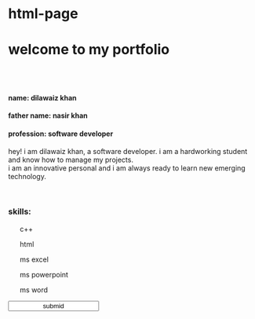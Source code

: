# html-page
<!DOCTYPE html>
<html lang="en">
<head>
    <meta charset="UTF-8">
    <meta name="viewport" content="width=device-width, initial-scale=1.0">
    <title>my personal portfolio</title>
</head>
<body>
    <h1>welcome to my portfolio</h1>
   <br>
   <br>

  <h4> name: <span></span>dilawaiz khan</h4>
  <h4>father name: <span></span> nasir khan</h4>
  <h4>profession:  software developer</h4>
  <p>hey! i am dilawaiz khan, a software developer. i am a hardworking student and know how to manage my projects. <br> i am an innovative personal and i am always ready to learn new emerging technology.</p>
<br>

<h3>skills:</h3>
<ul>c++</ul>
<ul>html</ul>
<ul>ms excel
</ul>
<ul>ms powerpoint</ul>
<ul>ms word</ul>
<input type="      submid "value ="                  submid" width="30" >
                                             
</body>
</html>
